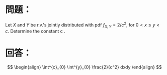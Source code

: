 # 問題：
Let $X$ and $Y$ be r.v.'s jointly distributed with pdf $f_{X,Y}=2/c^2$, for $0<x\leq y < c$.
Determine the constant c .
# 回答：
$$
\begin{align}
\int^{c}_{0} \int^{y}_{0} \frac{2}{c^2} dxdy
\end{align}
$$